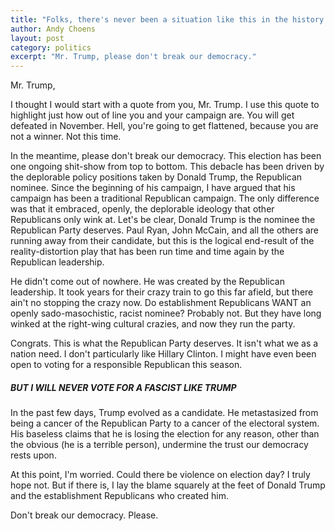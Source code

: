 ```yaml
---
title: "Folks, there's never been a situation like this in the history of our country."
author: Andy Choens
layout: post
category: politics
excerpt: "Mr. Trump, please don't break our democracy."
---
```


Mr. Trump,

I thought I would start with a quote from you, Mr. Trump. I use this
quote to highlight just how out of line you and your campaign are. You
will get defeated in November. Hell, you're going to get flattened,
because you are not a winner. Not this time.

In the meantime, please don't break our democracy. This election has
been one ongoing shit-show from top to bottom. This debacle has been
driven by the deplorable policy positions taken by Donald Trump, the
Republican nominee. Since the beginning of his campaign, I have argued
that his campaign has been a traditional Republican campaign. The only
difference was that it embraced, openly, the deplorable ideology that
other Republicans only wink at. Let's be clear, Donald Trump is the
nominee the Republican Party deserves. Paul Ryan, John McCain, and all
the others are running away from their candidate, but this is the
logical end-result of the reality-distortion play that has been run
time and time again by the Republican leadership.

He didn't come out of nowhere. He was created by the Republican
leadership. It took years for their crazy train to go this far afield,
but there ain't no stopping the crazy now. Do establishment
Republicans WANT an openly sado-masochistic, racist nominee? Probably
not. But they have long winked at the right-wing cultural crazies, and
now they run the party.

Congrats. This is what the Republican Party deserves. It isn't what we
as a nation need. I don't particularly like Hillary Clinton. I might
have even been open to voting for a responsible Republican this
season. 

<h5>BUT I WILL NEVER VOTE FOR A FASCIST LIKE TRUMP</h5>

In the past few days, Trump evolved as a candidate. He metastasized
from being a cancer of the Republican Party to a cancer of the
electoral system. His baseless claims that he is losing the election
for any reason, other than the obvious (he is a terrible person),
undermine the trust our democracy rests upon.

At this point, I'm worried. Could there be violence on election day? I
truly hope not. But if there is, I lay the blame squarely at the feet
of Donald Trump and the establishment Republicans who created him.

Don't break our democracy. Please.

